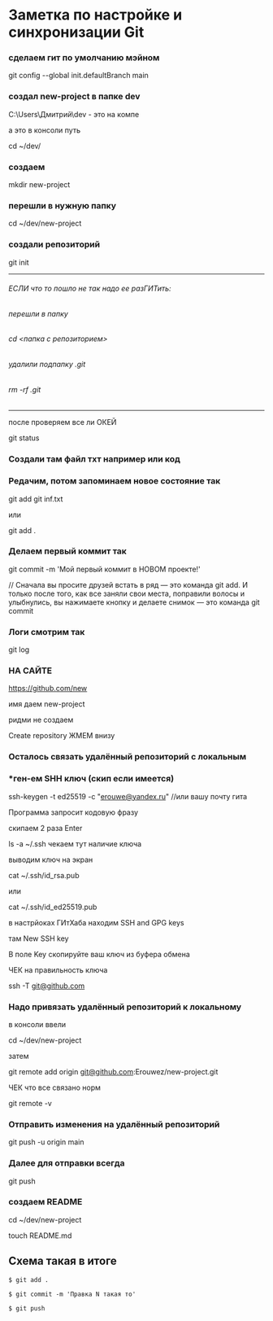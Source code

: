 # Заметка по настройке и синхронизации Git


### сделаем гит по умолчанию мэйном

git config --global init.defaultBranch main

### создал new-project в папке dev

C:\Users\Дмитрий\dev  - это на компе

а это в консоли путь

cd ~/dev/

### создаем

mkdir new-project

### перешли в нужную папку

cd ~/dev/new-project

### создали репозиторий

git init

---
###### ЕСЛИ что то пошло не так надо ее разГИТить:

###### перешли в папку

###### cd <папка с репозиторием> 

###### удалили подпапку .git 

###### rm -rf .git 
---

после проверяем все ли ОКЕЙ

git status

### Создали там файл тхт например или код

### Редачим, потом запоминаем новое состояние так

git add git inf.txt

или 

git add .


### Делаем первый коммит так

git commit -m 'Мой первый коммит в НОВОМ проекте!'


// Сначала вы просите друзей встать в ряд — это команда git add. И только после того, как все заняли свои места, поправили волосы и улыбнулись, вы нажимаете кнопку и делаете снимок — это команда git commit


### Логи смотрим так

git log


### НА САЙТЕ 
https://github.com/new


имя даем new-project

ридми не создаем

Create repository ЖМЕМ внизу


### Осталось связать удалённый репозиторий с локальным

### *ген-ем SHH ключ (скип если имеется)

ssh-keygen -t ed25519 -c "erouwe@yandex.ru"  //или вашу почту гита

Программа запросит кодовую фразу

скипаем 2 раза Enter

ls -a ~/.ssh чекаем тут наличие ключа

выводим ключ на экран

cat ~/.ssh/id_rsa.pub

или

cat ~/.ssh/id_ed25519.pub

в настрйоках ГИтХаба находим  SSH and GPG keys

там New SSH key

В поле Key скопируйте ваш ключ из буфера обмена

ЧЕК на правильность ключа

ssh -T git@github.com


### Надо привязать удалённый репозиторий к локальному

в консоли ввели

cd ~/dev/new-project

затем 

git remote add origin git@github.com:Erouwez/new-project.git

ЧЕК что все связано норм

git remote -v

### Отправить изменения на удалённый репозиторий
 
git push -u origin main

### Далее для отправки всегда

git push


### создаем README

cd ~/dev/new-project

touch README.md

## Схема такая в итоге

```
$ git add .

$ git commit -m 'Правка N такая то'

$ git push

```




